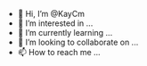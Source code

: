 - 👋 Hi, I’m @KayCm
- 👀 I’m interested in ...
- 🌱 I’m currently learning ...
- 💞️ I’m looking to collaborate on ...
- 📫 How to reach me ...

<!---
KayCm/KayCm is a ✨ special ✨ repository because its `README.md` (this file) appears on your GitHub profile.
You can click the Preview link to take a look at your changes.
--->
